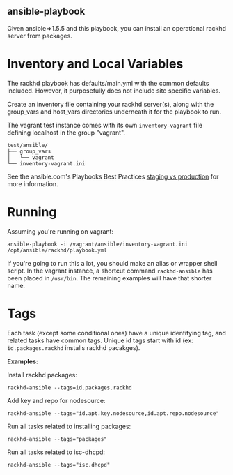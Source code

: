 ansible-playbook
----------------

Given ansible=>1.5.5 and this playbook, you can install an operational
rackhd server from packages.

# Inventory and Local Variables

The rackhd playbook has defaults/main.yml with the common defaults included.
However, it purposefully does not include site specific variables.

Create an inventory file containing your rackhd server(s), along with
the group_vars and host_vars directories underneath it for the playbook to run.

The vagrant test instance comes with its own `inventory-vagrant` file defining
localhost in the group "vagrant".  

```
test/ansible/
├── group_vars
│   └── vagrant
└── inventory-vagrant.ini
```

See the ansible.com's Playbooks Best Practices [staging vs production](http://docs.ansible.com/ansible/playbooks_best_practices.html#how-to-differentiate-staging-vs-production) for
more information.

# Running

Assuming you're running on vagrant:

    ansible-playbook -i /vagrant/ansible/inventory-vagrant.ini /opt/ansible/rackhd/playbook.yml

If you're going to run this a lot, you should make an alias or wrapper shell script. In the
vagrant instance, a shortcut command `rackhd-ansible` has been placed in `/usr/bin`. The
remaining examples will have that shorter name.

# Tags

Each task (except some conditional ones) have a unique identifying tag,
and related tasks have common tags. Unique id tags start with id
(ex: `id.packages.rackhd` installs rackhd pacakges). 

**Examples:**

Install rackhd packages:

    rackhd-ansible --tags=id.packages.rackhd

Add key and repo for nodesource:

    rackhd-ansible --tags="id.apt.key.nodesource,id.apt.repo.nodesource"
        
Run all tasks related to installing packages:
        
    rackhd-ansible --tags="packages"
    
Run all tasks related to isc-dhcpd:

    rackhd-ansible --tags="isc.dhcpd"


